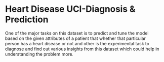# Heart Disease UCI-Diagnosis & Prediction
 One of the major tasks on this dataset is to predict and tune the model based on the given attributes of a patient that whether that particular person has a heart disease or not and other is the experimental task to diagnose and find out various insights from this dataset which could help in understanding the problem more.
